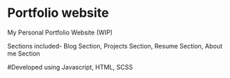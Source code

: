 # Portfolio website
 My Personal Portfolio Website (WIP)


Sections included-
Blog Section,
Projects Section,
Resume Section,
About me Section

#Developed using Javascript, HTML, SCSS

